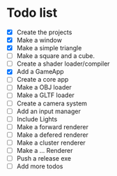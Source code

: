 # Todo list 
- [X] Create the projects
- [X] Make a window
- [X] Make a simple triangle
- [ ] Make a square and a cube.
- [ ] Create a shader loader/compiler
- [X] Add a GameApp
- [ ] Create a core app
- [ ] Make a OBJ loader
- [ ] Make a GLTF loader
- [ ] Create a camera system
- [ ] Add an input manager
- [ ] Include Lights
- [ ] Make a forward renderer
- [ ] Make a defered renderer
- [ ] Make a cluster renderer
- [ ] Make a ... Renderer
- [ ] Push a release exe
- [ ] Add more todos
